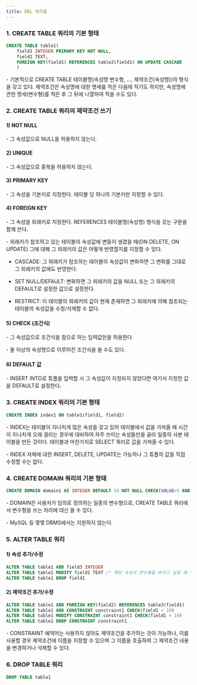 ```yaml
---
title: DDL 쿼리들
---
```



### 1. CREATE TABLE 쿼리의 기본 형태

```sql
CREATE TABLE table1(
    field1 INTEGER PRIMARY KEY NOT NULL, 
    field2 TEXT,
    FOREIGN KEY(field1) REFERENCES table2(field1) ON UPDATE CASCADE
    )
```

\- 기본적으로 CREATE TABLE 테이블명(속성명 변수형, ..., 제약조건(속성명))의 형식을 갖고 있다. 제약조건은 속성명에 대한 명세를 적은 다음에 적기도 하지만, 속성명에 관한 명세(변수형)를 적은 후 그 뒤에 나열하여 적을 수도 있다.


### 2. CREATE TABLE 쿼리의 제약조건 쓰기

#### 1) NOT NULL

\- 그 속성값으로 NULL을 허용하지 않는다.


#### 2) UNIQUE

\- 그 속성값으로 중복을 허용하지 않는다.


#### 3) PRIMARY KEY

\- 그 속성을 기본키로 지정한다. 테이블 당 하나의 기본키만 지정할 수 있다.

#### 4) FOREIGN KEY

\- 그 속성을 외래키로 지정한다. REFERENCES 테이블명(속성명) 형식을 갖는 구문을 함께 쓴다.

\- 외래키가 참조하고 있는 테이블의 속성값에 변동이 생겼을 때(ON DELETE, ON UPDATE) 그에 대해 그 외래키의 값은 어떻게 반영할지를 지정할 수 있다.

- CASCADE: 그 외래키가 참조하는 테이블의 속성값이 변화하면 그 변화를 그대로 그 외래키의 값에도 반영한다.

- SET NULL/DEFAULT: 변화하면 그 외래키의 값을 NULL 또는 그 외래키의 DEFAULT로 설정한 값으로 설정한다.

- RESTRICT: 이 테이블의 외래키의 값이 현재 존재하면 그 외래키에 의해 참조되는 테이블의 속성값을 수정/삭제할 수 없다.

#### 5) CHECK (조건식)

\- 그 속성값으로 조건식을 참으로 하는 입력값만을 허용한다.

\- 둘 이상의 속성명으로 이루어진 조건식을 쓸 수도 있다. 

#### 6) DEFAULT 값

\- INSERT INTO로 튜플을 입력할 시 그 속성값이 지정되지 않았다면 여기서 지정한 값을 DEFAULT로 설정한다.


### 3. CREATE INDEX 쿼리의 기본 형태

```sql
CREATE INDEX index1 ON table1(field1, field2)
```

\- INDEX는 테이블이 지나치게 많은 속성을 갖고 있어 테이블에서 값을 가져올 때 시간이 지나치게 오래 걸리는 경우에 대비하여 자주 쓰이는 속성들만을 골라 일종의 사본 테이블을 만든 것이다. 테이블과 마찬가지로 SELECT 쿼리로 값을 가져올 수 있다.

\- INDEX 자체에 대한 INSERT, DELETE, UPDATE는 가능하나 그 튜플의 값을 직접 수정할 수는 없다.


### 4. CREATE DOMAIN 쿼리의 기본 형태

```sql
CREATE DOMAIN domain1 AS INTEGER DEFAULT 10 NOT NULL CHECK(VALUE>5 AND VALUE<10)
```

\- DOMAIN은 사용자가 임의로 정의하는 일종의 변수형으로, CREATE TABLE 쿼리에서 변수형을 쓰는 자리에 대신 쓸 수 있다.

\- MySQL 등 몇몇 DBMS에서는 지원하지 않는다.




### 5. ALTER TABLE 쿼리


#### 1) 속성 추가/수정

```sql
ALTER TABLE table1 ADD field3 INTEGER
ALTER TABLE table1 MODIFY field1 TEXT /* 해당 속성의 변수형을 바꾸고 싶을 때 */ 
ALTER TABLE table1 DROP field1 
```

#### 2) 제약조건 추가/수정

```sql
ALTER TABLE table1 ADD FOREIGN KEY(field2) REFERENCES table3(field1)
ALTER TABLE table1 ADD CONSTRAINT constraint1 CHECK(field1 < 10)
ALTER TABLE table1 MODIFY CONSTRAINT constraint1 CHECK(field1 > 10)
ALTER TABLE table1 DROP CONSTRAINT constraint1
```

\- CONSTRAINT 예약어는 사용하지 않아도 제약조건을 추가하는 것이 가능하나, 이를 사용할 경우 제약조건에 이름을 지정할 수 있으며 그 이름을 호출하여 그 제약조건 내용을 변경하거나 삭제할 수 있다.


### 6. DROP TABLE 쿼리

```sql
DROP TABLE table1
```